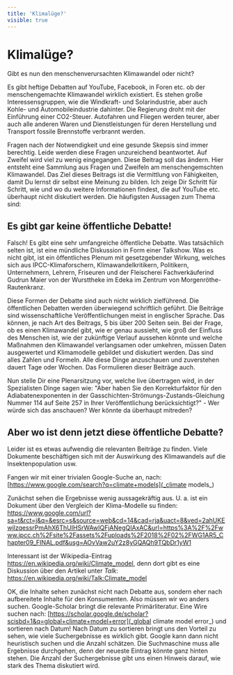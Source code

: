 ```yaml
---
title: 'Klimalüge?'
visible: true
---
```


# Klimalüge?

Gibt es nun den menschenverursachten Klimawandel oder nicht?

Es gibt heftige Debatten auf YouTube, Facebook, in Foren etc. ob der menschengemachte Klimawandel wirklich existiert. Es stehen große Interessensgruppen, wie die Windkraft- und Solarindustrie, aber auch  Kohle- und Automobileindustrie dahinter. Die Regierung droht mit der Einführung einer CO2-Steuer. Autofahren und Fliegen werden teurer, aber auch alle anderen Waren und Dienstleistungen für deren Herstellung und Transport fossile Brennstoffe verbrannt werden.

Fragen nach der Notwendigkeit und eine gesunde Skepsis sind immer berechtig. Leide werden diese Fragen unzureichend beantwortet. Auf Zweifel wird viel zu wenig eingegangen. Diese Beitrag soll das ändern. Hier entsteht eine Sammlung aus Fragen und Zweifeln am menschengemschten Klimawandel. Das Ziel dieses Beitrags ist die Vermittlung von Fähigkeiten, damit Du lernst dir selbst eine Meinung zu bilden. Ich zeige Dir Schritt für Schritt, wie und wo du weitere Informationen findest, die auf YouTube etc. überhaupt nicht diskutiert werden. Die häufigsten Aussagen zum Thema sind:

## Es gibt gar keine öffentliche Debatte!

Falsch! Es gibt eine sehr umfangreiche öffentliche Debatte. Was tatsächlich selten ist, ist eine mündliche Diskussion in Form einer Talkshow. Was es nicht gibt, ist ein öffentliches Plenum mit gesetzgebender Wirkung, welches sich aus IPCC-Klimaforschern, Klimawandelkritikern, Politikern, Unternehmern, Lehrern, Friseuren und der Fleischerei Fachverkäuferind Gudrun Maier von der Wursttheke im Edeka im Zentrum von Morgenröthe-Rautenkranz.

Diese Formen der Debatte sind auch nicht wirklich zielführend. Die öffentlichen Debatten werden überwiegend schriftlich geführt. Die Beiträge sind wissenschaftliche Veröffentlichungen meist in englischer Sprache. Das können, je nach Art des Beitrags, 5 bis über 200 Seiten sein. Bei der Frage, ob es einen Klimawandel gibt, wie er genau aussieht, wie groß der Einfluss des Menschen ist, wie der zukünftige Verlauf aussehen könnte und welche Maßnahmen den Klimawandel verlangsamen oder umkehren, müssen Daten ausgewertet und Klimamodelle gebildet und diskutiert werden. Das sind alles Zahlen und Formeln. Alle diese Dinge anzuschauen und zuverstehen dauert Tage oder Wochen. Das Formulieren dieser Beiträge auch.

Nun stelle Dir eine Plenarsitzung vor, welche live übertragen wird, in der Spezialisten Dinge sagen wie: "Aber haben Sie den Korrekturfaktor für den Adiabatenexponenten in der Gasschichten-Strömungs-Zustands-Gleichung Nummer 114 auf Seite 257 in Ihrer Veröffentlichung berücksichtigt?" - Wer würde sich das anschauen? Wer könnte da überhaupt mitreden?

## Aber wo ist denn jetzt diese öffentliche Debatte?

Leider ist es etwas aufwendig die relevanten Beiträge zu finden. Viele Dokumente beschäftigen sich mit der Auswirkung des Klimawandels auf die Insektenpopulation usw. 

Fangen wir mit einer trivialen Google-Suche an, nach: [https://www.google.com/search?q=climate+models](_climate models_)

Zunächst sehen die Ergebnisse wenig aussagekräftig aus. U. a. ist ein Dokument über den Vergleich der Klima-Modelle su finden: https://www.google.com/url?sa=t&rct=j&q=&esrc=s&source=web&cd=14&cad=rja&uact=8&ved=2ahUKEwjlzqessrPmAhX6ThUIHSrWAwIQFjANegQIAxAC&url=https%3A%2F%2Fwww.ipcc.ch%2Fsite%2Fassets%2Fuploads%2F2018%2F02%2FWG1AR5_Chapter09_FINAL.pdf&usg=AOvVaw2uY2z8yGQAQh9TQbDr1yW1

Interessant ist der Wikipedia-Eintrag https://en.wikipedia.org/wiki/Climate_model, denn dort gibt es eine Diskussion über den Artikel unter _Talk_: https://en.wikipedia.org/wiki/Talk:Climate_model

OK, die Inhalte sehen zunächst nicht nach Debatte aus, sondern eher nach aufbereitete Inhalte für den Konsumenten. Also müssen wir wo anders suchen. Google-Scholar bringt die relevante Primärliteratur. Eine Wire suchen nach: [https://scholar.google.de/scholar?scisbd=1&q=global+climate+model+error](_global climate model error_) und sortieren nach Datum! Nach Datum zu sortieren bringt uns den Vorteil zu sehen, wie viele Suchergebnisse es wirklich gibt. Google kann dann nicht heuristisch suchen und die Anzahl schätzen. Die Suchmaschine muss alle Ergebnisse durchgehen, denn der neueste Eintrag könnte ganz hinten stehen. Die Anzahl der Suchergebnisse gibt uns einen Hinweis darauf, wie stark des Thema diskutiert wird. 